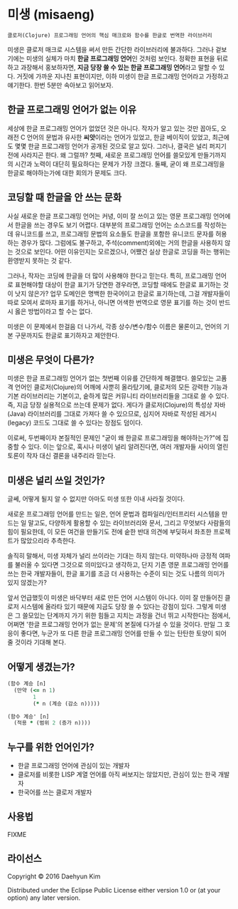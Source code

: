 # 미생 (misaeng)

    클로저(Clojure) 프로그래밍 언어의 핵심 매크로와 함수를 한글로 번역한 라이브러리

미생은 클로저 매크로 시스템을 써서 만든 간단한 라이브러리에 불과하다. 그러나 겉보기에는 미생의 실체가 마치 **한글 프로그래밍 언어**인 것처럼 보인다. 정확한 표현을 뒤로하고 과장해서 홍보하자면, **지금 당장 쓸 수 있는 한글 프로그래밍 언어**라고 말할 수 있다. 거짓에 가까운 지나친 표현이지만, 이하 미생이 한글 프로그래밍 언어라고 가정하고 얘기한다. 한번 5분만 속아보고 읽어보자.

## 한글 프로그래밍 언어가 없는 이유

세상에 한글 프로그래밍 언어가 없었던 것은 아니다. 작자가 알고 있는 것만 꼽아도, 오래전 C 언어의 문법과 유사한 **씨앗**이라는 언어가 있었고, 한글 베이직이 있었고, 최근에도 몇몇 한글 프로그래밍 언어가 공개된 것으로 알고 있다. 그러나, 결국은 널리 퍼지기 전에 사라지곤 한다. 왜 그럴까? 첫째, 새로운 프로그래밍 언어를 쓸모있게 만들기까지의 시간과 노력이 대단히 필요하다는 문제가 가장 크겠다. 둘째, 굳이 왜 프로그래밍을 한글로 해야하는가에 대한 회의가 문제도 크다.

## 코딩할 때 한글을 안 쓰는 문화

사실 새로운 한글 프로그래밍 언어는 커녕, 이미 잘 쓰이고 있는 영문 프로그래밍 언어에서 한글을 쓰는 경우도 보기 어렵다. 대부분의 프로그래밍 언어는 소스코드를 작성하는데 유니코드를 쓰고, 프로그래밍 문법의 요소들도 한글을 포함한 유니코드 문자를 허용하는 경우가 많다. 그럼에도 불구하고, 주석(comment)외에는 거의 한글을 사용하지 않는 것으로 보인다. 어떤 이유인지는 모르겠으나, 어쨌건 실상 한글로 코딩을 하는 행위는 환영받지 못하는 것 같다.

그러나, 작자는 코딩에 한글을 더 많이 사용해야 한다고 믿는다. 특히, 프로그래밍 언어로 표현해야할 대상이 한글 표기가 당연한 경우라면, 코딩할 때에도 한글로 표기하는 것이 낫지 않은가? 업무 도메인은 명백한 한국어이고 한글로 표기하는데, 그걸 개발자들이 따로 모여서 로마자 표기를 하거나, 아니면 어색한 번역으로 영문 표기를 하는 것이 반드시 옳은 방법이라고 할 수는 없다.

미생은 이 문제에서 한걸음 더 나가서, 각종 상수/변수/함수 이름은 물론이고, 언어의 기본 구문까지도 한글로 표기하자고 제안한다.

## 미생은 무엇이 다른가?

미생은 한글 프로그래밍 언어가 없는 첫번째 이유를 간단하게 해결했다. 쓸모있는 고품격 언어인 클로저(Clojure)의 어깨에 사뿐히 올라탔기에, 클로저의 모든 강력한 기능과 기본 라이브러리는 기본이고, 숱하게 많은 커뮤니티 라이브러리들을 그대로 쓸 수 있다. 즉, 지금 당장 실용적으로 쓰는데 문제가 없다. 게다가 클로저(Clojure)의 특성상 자바(Java) 라이브러리를 그대로 가져다 쓸 수 있으므로, 심지어 자바로 작성된 레거시(legacy) 코드도 그대로 쓸 수 있다는 장점도 덤이다.

이로써, 두번째이자 본질적인 문제인 "굳이 왜 한글로 프로그래밍을 해야하는가?"에 집중할 수 있다. 이는 앞으로, 혹시나 미생이 널리 알려진다면, 여러 개발자들 사이의 열린 토론이 작자 대신 결론을 내주리라 믿는다.

## 미생은 널리 쓰일 것인가?

글쎄, 어떻게 될지 알 수 없지만 아마도 미생 또한 이내 사라질 것이다.

새로운 프로그래밍 언어를 만드는 일은, 언어 문법과 컴파일러/인터프리터 시스템을 만드는 일 말고도, 다양하게 활용할 수 있는 라이브러리와 문서, 그리고 무엇보다 사람들의 힘이 필요한데, 이 모든 여건을 만들기도 전에 숱한 반대 의견에 부딪혀서 좌초한 프로젝트가 많았으리라 추측한다.

솔직히 말해서, 미생 자체가 널리 쓰이라는 기대는 하지 않는다. 미약하나마 긍정적 여파를 불러올 수 있다면 그것으로 의미있다고 생각하고, 단지 기존 영문 프로그래밍 언어를 쓰는 한국 개발자들이, 한글 표기를 조금 더 사용하는 수준이 되는 것도 나름의 의미가 있지 않겠는가?

앞서 언급했듯이 미생은 바닥부터 새로 만든 언어 시스템이 아니다. 이미 잘 만들어진 클로저 시스템에 올라타 있기 때문에 지금도 당장 쓸 수 있다는 강점이 있다. 그렇게 미생은 그 쓸모있는 단계까지 가기 위한 힘들고 지치는 과정을 건너 뛰고 시작한다는 점에서, 어쩌면 '한글 프로그래밍 언어가 없는 문제'의 본질에 다가설 수 있을 것이다. 만일 그 호응이 좋다면, 누군가 또 다른 한글 프로그래밍 언어를 만들 수 있는 탄탄한 토양이 되어줄 것이라 기대해 본다.

## 어떻게 생겼는가?

``` clojure
(함수 계승 [n]
  (만약 (<= n 1)
        1
        (* n (계승 (감소 n)))))

(함수 계승' [n]
  (적용 * (범위 2 (증가 n))))
```

## 누구를 위한 언어인가?

* 한글 프로그래밍 언어에 관심이 있는 개발자
* 클로저를 비롯한 LISP 계열 언어를 아직 써보지는 않았지만, 관심이 있는 한국 개발자
* 한국어를 쓰는 클로저 개발자


## 사용법

FIXME

## 라이선스

Copyright © 2016 Daehyun Kim

Distributed under the Eclipse Public License either version 1.0 or (at
your option) any later version.
